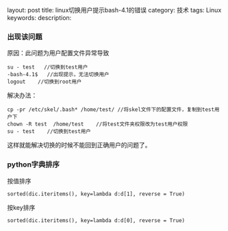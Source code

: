 layout: post title: linux切换用户提示bash-4.1的错误 category: 技术 tags: Linux keywords: description:

### 出现该问题
    
原因：此问题为用户配置文件异常导致
    
    su - test   //切换到test用户
    -bash-4.1$   //出现提示，无法切换用户
    logout    //切换到root用户

解决办法：

    cp -pr /etc/skel/.bash* /home/test/ //将skel文件下的配置文件，复制到test用户下
    chown -R test  /home/test    //将test文件夹权限改为test用户权限
    su - test    //切换到test用户

这样就能解决切换的时候不能回到正确用户的问题了。

### python字典排序
按值排序

    sorted(dic.iteritems(), key=lambda d:d[1], reverse = True)
    
按key排序

    sorted(dic.iteritems(), key=lambda d:d[0], reverse = True)